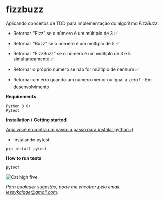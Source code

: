# fizzbuzz

Aplicando conceitos de TDD para implementação do algoritmo *FizzBuzz*:

+ Retornar "Fizz" se o número é um múltiplo de 3 :white_check_mark:

+ Retornar "Buzz" se o número é um múltiplo de 5 :white_check_mark:

+ Retornar "FizzBuzz" se o número é um múltiplo de 3 e 5 simultaneamente :white_check_mark:

+ Retornar o próprio número se não for múltiplo de nenhum :white_check_mark:

+ Retornar um erro quando um número menor ou igual a zero :heavy_exclamation_mark: - Em desenvolvimento


**Requirements**

    Python 3.6+
    Pytest

**Installation / Getting started**

[Aqui você encontra um passo a passo para instalar python :)](https://realpython.com/installing-python/)

+ Instalando pytest:

```
pip install pytest
```

**How to run tests**

```
pytest
```

![Cat high five](https://media.giphy.com/media/3oKIPbOaTdyWc8iUWA/giphy.gif)

*Para qualquer sugestão, pode me encotrar pelo email jessykalage@gmail.com.*
